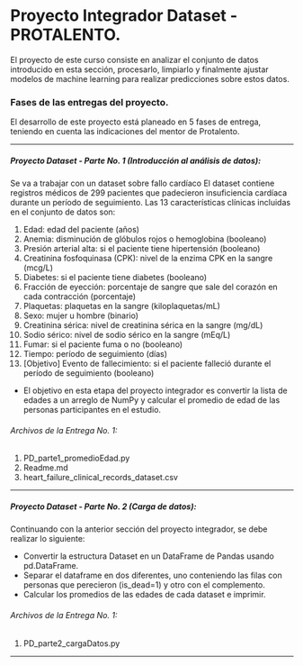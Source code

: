 # Proyecto Integrador Dataset - PROTALENTO.
El proyecto de este curso consiste en analizar el conjunto de datos introducido en esta sección, procesarlo, limpiarlo y finalmente ajustar modelos de machine learning para realizar predicciones sobre estos datos.

### Fases de las entregas del proyecto.
El desarrollo de este proyecto está planeado en 5 fases de entrega, teniendo en cuenta las indicaciones del mentor de Protalento.

------------

##### Proyecto Dataset - Parte No. 1 (Introducción al análisis de datos):
Se va a trabajar con un dataset sobre fallo cardíaco
El dataset contiene registros médicos de 299 pacientes que padecieron insuficiencia cardíaca durante un período de seguimiento.
Las 13 características clínicas incluidas en el conjunto de datos son:

1. Edad: edad del paciente (años)
2. Anemia: disminución de glóbulos rojos o hemoglobina (booleano)
3. Presión arterial alta: si el paciente tiene hipertensión (booleano)
4. Creatinina fosfoquinasa (CPK): nivel de la enzima CPK en la sangre (mcg/L)
5. Diabetes: si el paciente tiene diabetes (booleano)
6. Fracción de eyección: porcentaje de sangre que sale del corazón en cada contracción (porcentaje)
7. Plaquetas: plaquetas en la sangre (kiloplaquetas/mL)
8. Sexo: mujer u hombre (binario)
9. Creatinina sérica: nivel de creatinina sérica en la sangre (mg/dL)
10. Sodio sérico: nivel de sodio sérico en la sangre (mEq/L)
11. Fumar: si el paciente fuma o no (booleano)
12. Tiempo: período de seguimiento (días)
13. [Objetivo] Evento de fallecimiento: si el paciente falleció durante el período de seguimiento (booleano)

- El objetivo en esta etapa del proyecto integrador es convertir la lista de edades a un arreglo de NumPy y calcular el promedio de edad de las personas participantes en el estudio.

###### Archivos de la Entrega No. 1:
1. PD_parte1_promedioEdad.py
2. Readme.md
3. heart_failure_clinical_records_dataset.csv
------------

##### Proyecto Dataset - Parte No. 2 (Carga de datos):
Continuando con la anterior sección del proyecto integrador, se debe realizar lo siguiente:

- Convertir la estructura Dataset en un DataFrame de Pandas usando pd.DataFrame.
- Separar el dataframe en dos diferentes, uno conteniendo las filas con personas que perecieron (is_dead=1) y otro con el complemento.
- Calcular los promedios de las edades de cada dataset e imprimir.

###### Archivos de la Entrega No. 1:
1. PD_parte2_cargaDatos.py
------------
